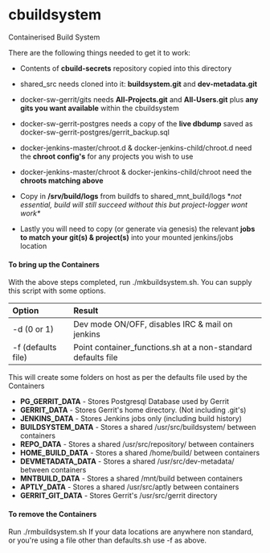 # cbuildsystem
Containerised Build System

There are the following things needed to get it to work:
    
* Contents of **cbuild-secrets** repository copied into this directory

* shared_src needs cloned into it: **buildsystem.git** and **dev-metadata.git**

* docker-sw-gerrit/gits needs **All-Projects.git** and **All-Users.git** plus **any gits you want available** within the cbuildsystem

* docker-sw-gerrit-postgres needs a copy of the **live dbdump** saved as docker-sw-gerrit-postgres/gerrit_backup.sql

* docker-jenkins-master/chroot.d & docker-jenkins-child/chroot.d need the **chroot config's** for any projects you wish to use

* docker-jenkins-master/chroot & docker-jenkins-child/chroot need the **chroots matching above**

* Copy in **/srv/build/logs** from buildfs to shared_mnt_build/logs \**not essential, build will still succeed without this but project-logger wont work\**

* Lastly you will need to copy (or generate via genesis) the relevant **jobs to match your git(s) & project(s)** into your mounted jenkins/jobs location

#### To bring up the Containers 
With the above steps completed, run ./mkbuildsystem.sh.
You can supply this script with some options.

| Option | Result |
| :------ | :------ |
| -d (0 or 1) | Dev mode ON/OFF, disables IRC & mail on jenkins |
| -f (defaults file) | Point container_functions.sh at a non-standard defaults file |

This will create some folders on host as per the defaults file used by the Containers

* **PG_GERRIT_DATA** - Stores Postgresql Database used by Gerrit
* **GERRIT_DATA** - Stores Gerrit's home directory. (Not including .git's)
* **JENKINS_DATA** - Stores Jenkins jobs only (including build history)
* **BUILDSYSTEM_DATA** - Stores a shared /usr/src/buildsystem/ between containers
* **REPO_DATA** - Stores a shared /usr/src/repository/ between containers
* **HOME_BUILD_DATA** - Stores a shared /home/build/ between containers
* **DEVMETADATA_DATA** - Stores a shared /usr/src/dev-metadata/ between containers
* **MNTBUILD_DATA** - Stores a shared /mnt/build between containers
* **APTLY_DATA** - Stores a shared /usr/src/aptly between containers
* **GERRIT_GIT_DATA** - Stores Gerrit's /usr/src/gerrit directory

#### To remove the Containers
Run ./rmbuildsystem.sh
If your data locations are anywhere non standard, or you're using a file other than defaults.sh use -f <file to use> as above.
